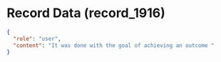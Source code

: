 # Record Data (record_1916)

```json
{
  "role": "user",
  "content": "It was done with the goal of achieving an outcome "
}
```
